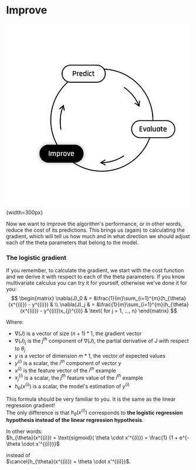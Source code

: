 # Improve

  ![titre](../assets/Improve.png){width=300px}  

Now we want to improve the algorithm's performance, or in other words, reduce the cost of its predictions. This brings us (again) to calculating the gradient, which will tell us how much and in what direction we should adjust each of the theta parameters that belong to the model.


### The logistic gradient 
   
If you remember, to calculate the gradient, we start with the cost function and we derive it with respect to each of the theta parameters. If you know multivariate calculus you can try it for yourself, otherwise we've done it for you: 
$$
\begin{matrix}
\nabla(J)_0 &  = &\frac{1}{m}\sum_{i=1}^{m}(h_{\theta}(x^{(i)}) - y^{(i)}) & \\
\nabla(J)_j & = &\frac{1}{m}\sum_{i=1}^{m}(h_{\theta}(x^{(i)}) - y^{(i)})x_{j}^{(i)} & \text{ for j = 1, ..., n}    
\end{matrix}
$$

Where:  
- $\nabla(J)$ is a vector of size $(n + 1) * 1$, the gradient vector
- $\nabla(J)_j$ is the $j^{th}$ component of $\nabla(J)$, the partial derivative of $J$ with respect to $\theta_j$
- $y$ is a vector of dimension $m * 1$, the vector of expected values
- $y^{(i)}$ is a scalar, the $i^{th}$ component of vector $y$
- $x^{(i)}$ is the feature vector of the $i^{th}$ example
- $x^{(i)}_j$ is a scalar, the $j^{th}$ feature value of the $i^{th}$ example
- $h_{\theta}(x^{(i)})$ is a scalar, the model's estimation of $y^{(i)}$

This formula should be very familiar to you.  It is the same as the linear regression gradient!  
The only difference is that $h_{\theta}(x^{(i)})$ corresponds to **the logistic regression hypothesis instead of the linear regression hypothesis**.  

In other words:  
$h_{\theta}(x^{(i)}) = \text{sigmoid}( \theta \cdot x'^{(i)}) = \frac{1} {1 + e^{-\theta \cdot x'^{(i)}}}$   

instead of   
$\cancel{h_{\theta}(x^{(i)}) = \theta \cdot x'^{(i)}}$.  